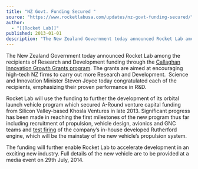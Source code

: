 ```yaml
---
title: "NZ Govt. Funding Secured "
source: "https://www.rocketlabusa.com/updates/nz-govt-funding-secured/"
author:
  - "[[Rocket Lab]]"
published: 2013-01-01
description: "The New Zealand Government today announced Rocket Lab among the recipients of Research and Development funding through the Callaghan Innovation Growth Grants program[http://www.callaghaninnovation.govt.nz/news-events/140m-rd-grants-business-growth]. The grants are aimed at encouraging high-tech NZ firms to carry out more Research and Development. Science and Innovation Minister Steven Joyce today congratulated each of the recipients, emphasising their proven performance in R&amp;D."
---
```

The New Zealand Government today announced Rocket Lab among the recipients of Research and Development funding through the [Callaghan Innovation Growth Grants program](http://www.callaghaninnovation.govt.nz/news-events/140m-rd-grants-business-growth). The grants are aimed at encouraging high-tech NZ firms to carry out more Research and Development.  Science and Innovation Minister Steven Joyce today congratulated each of the recipients, emphasizing their proven performance in R&D.

Rocket Lab will use the funding to further the development of its orbital launch vehicle program which secured A-Round venture capital funding from Silicon Valley-based Khosla Ventures in late 2013. Significant progress has been made in reaching the first milestones of the new program thus far including recruitment of propulsion, vehicle design, avionics and GNC teams and [test firing](https://www.rocketlabusa.com/rutherford-engine-test-fire/ "Rutherford Engine Test Fire") of the company’s in-house developed Rutherford engine, which will be the mainstay of the new vehicle’s propulsion system.

The funding will further enable Rocket Lab to accelerate development in an exciting new industry. Full details of the new vehicle are to be provided at a media event on 29th July, 2014.